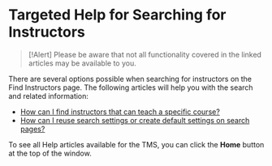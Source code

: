 # Targeted Help for Searching for Instructors

> [!Alert] Please be aware that not all functionality covered in the linked articles may be available to you.

There are several options possible when searching for instructors on the Find Instructors page. The following articles will help you with the search and related information: 

- [How can I find instructors that can teach a specific course?](../tms-administrators/users/instructor-management/find-instructors-that-teach-specific-course.md)
- [How can I reuse search settings or create default settings on search pages?](../tms-administrators/tms-fundamentals/reuse-search-settings-or-create-default-settings-on-search-pages.md)

To see all Help articles available for the TMS, you can click the **Home** button at the top of the window.
